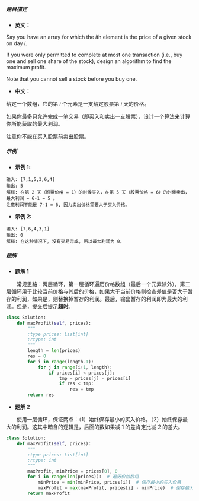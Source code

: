 ##### 题目描述

- **英文：** 

Say you have an array for which the *i*th element is the price of a given stock on day *i*.

If you were only permitted to complete at most one transaction (i.e., buy one and sell one share of the stock), design an algorithm to find the maximum profit.

Note that you cannot sell a stock before you buy one.

- **中文：** 

给定一个数组，它的第 *i* 个元素是一支给定股票第 *i* 天的价格。

如果你最多只允许完成一笔交易（即买入和卖出一支股票），设计一个算法来计算你所能获取的最大利润。

注意你不能在买入股票前卖出股票。

##### 示例

- **示例 1:**

```
输入: [7,1,5,3,6,4]
输出: 5
解释: 在第 2 天（股票价格 = 1）的时候买入，在第 5 天（股票价格 = 6）的时候卖出，最大利润 = 6-1 = 5 。
注意利润不能是 7-1 = 6, 因为卖出价格需要大于买入价格。
```

- **示例 2:**

```
输入: [7,6,4,3,1]
输出: 0
解释: 在这种情况下, 没有交易完成, 所以最大利润为 0。
```

##### 题解

- **题解 1**

　　常规思路：两层循环，第一层循环遍历价格数组（最后一个元素除外），第二层循环用于比较当前价格与其后的价格，如果大于当前价格则检查差值是否大于暂存的利润，如果是，则替换掉暂存的利润。最后，输出暂存的利润即为最大的利润。但是，提交后提示**超时**。

```python
class Solution:
    def maxProfit(self, prices):
        """
        :type prices: List[int]
        :rtype: int
        """
        length = len(prices)
        res = 0
        for i in range(length-1):
            for j in range(i+1, length):
                if prices[i] < prices[j]:
                    tmp = prices[j] - prices[i]
                    if res < tmp:
                        res = tmp
        return res
```

- **题解 2**

　　使用一层循环，保证两点：（1）始终保存最小的买入价格。（2）始终保存最大的利润。这其中暗含的逻辑是，后面的数如果减 1 的差肯定比减 2 的差大。

```python
class Solution:
    def maxProfit(self, prices):
        """
        :type prices: List[int]
        :rtype: int
        """
        maxProfit, minPrice = prices[0], 0
        for i in range(len(prices)):  # 遍历价格数组
            minPrice = min(minPrice, prices[i])  # 保存最小的买入价格
            maxProfit = max(maxProfit, prices[i] - minPrice)  # 保存最大的利润
        return maxProfit
```



